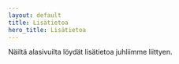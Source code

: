 ```yaml
---
layout: default
title: Lisätietoa
hero_title: Lisätietoa
---
```


Näiltä alasivuilta löydät lisätietoa juhliimme liittyen. 